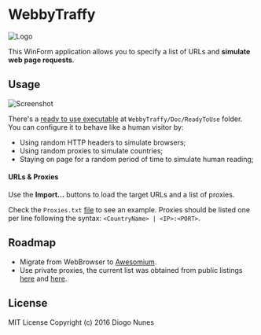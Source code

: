 # WebbyTraffy

![Logo](https://raw.githubusercontent.com/dialex/WebbyTraffy/master/WebbyTraffy/Doc/Logo.png)

This WinForm application allows you to specify a list of URLs and **simulate web page requests**.

## Usage

![Screenshot](https://raw.githubusercontent.com/dialex/WebbyTraffy/master/WebbyTraffy/Doc/Screenshot.png)

There's a [ready to use executable](https://raw.githubusercontent.com/dialex/WebbyTraffy/master/WebbyTraffy/Doc/ReadyToUse/WebbyTraffy.exe) at `WebbyTraffy/Doc/ReadyToUse` folder. You can configure it to behave like a human visitor by:

- Using random HTTP headers to simulate browsers;
- Using random proxies to simulate countries;
- Staying on page for a random period of time to simulate human reading;

#### URLs & Proxies

Use the **Import...** buttons to load the target URLs and a list of proxies.

Check the `Proxies.txt` [file](https://raw.githubusercontent.com/dialex/WebbyTraffy/master/WebbyTraffy/Proxies.txt) to see an example. Proxies should be listed one per line following the syntax: `<CountryName> | <IP>:<PORT>`.

## Roadmap

- Migrate from WebBrowser to [Awesomium](http://www.codeproject.com/Tips/825526/Csharp-WebBrowser-vs-Gecko-vs-Awesomium-vs-OpenWeb).
- Use private proxies, the current list was obtained from public listings [here](http://proxylist.hidemyass.com/) and [here](https://incloak.com/proxy-list).

## License

MIT License Copyright (c) 2016 Diogo Nunes
